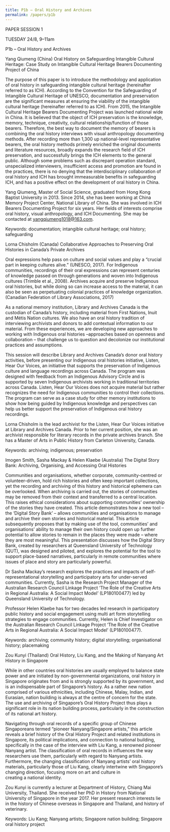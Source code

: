 ```yaml
---
title: P1b – Oral History and Archives
permalink: /papers/p1b
---
```

PAPER SESSION 1

TUESDAY 24/8, 9–11am

P1b – Oral History and Archives

Yang Qiumeng (China) Oral History on Safeguarding Intangible Cultural Heritage: Case Study on Intangible Cultural Heritage Bearers Documenting Project of China

The purpose of this paper is to introduce the methodology and application of oral history in safeguarding intangible cultural heritage (hereinafter referred to as ICH).  According to the Convention for the Safeguarding of Intangible Cultural Heritage of UNESCO, documentation and preservation are the significant measures at ensuring the viability of the intangible cultural heritage (hereinafter referred to as ICH). From 2015, the Intangible Cultural Heritage Bearers Documenting Project was launched national wide in China. It is believed that the object of ICH preservation is the knowledge, memory, technique, creativity, cultural relationship/function of those bearers. Therefore, the best way to document the memory of bearers is combining the oral history interviews with visual anthropology documenting methods. After recording more than 1,300 up national-level representative bearers, the oral history methods primely enriched the original documents and literature resources, broadly expands the research field of ICH preservation, and successfully brings the ICH elements to the general public. Although some problems such as discrepant operation standard, unspecialized interviewers, insufficient access and promotion are found in the practices, there is no denying that the interdisciplinary collaboration of oral history and ICH has brought immeasurable benefits in safeguarding ICH, and has a positive effect on the development of oral history in China.

Yang Qiumeng, Master of Social Science, graduated from Hong Kong Baptist University in 2013. Since 2014, she has been working at China Memory Project Center, National Library of China. She was involved in ICH Bearers Documenting Project for six years. Her fields of interests comprise oral history, visual anthropology, and ICH Documenting. She may be contacted at yangqiumeng1018@163.com. 

Keywords: documentation; intangible cultural heritage; oral history; safeguarding

Lorna Chisholm (Canada) Collaborative Approaches to Preserving Oral Histories in Canada’s Private Archives

Oral expressions help pass on culture and social values and play a “crucial part in keeping cultures alive.” (UNESCO, 2017). For Indigenous communities, recordings of their oral expressions can represent centuries of knowledge passed on through generations and woven into Indigenous cultures (Trimble et al., 2008). Archives acquire and preserve Indigenous oral histories, but while doing so can increase access to the material, it can also be seen as perpetuating colonial practices of knowledge organization. (Canadian Federation of Library Associations, 2017) 

As a national memory institution, Library and Archives Canada is the custodian of Canada’s history, including material from First Nations, Inuit and Métis Nation cultures. We also have an oral history tradition of interviewing archivists and donors to add contextual information to our material. From these experiences, we are developing new approaches to working with Indigenous oral histories –approaches based on openness and collaboration – that challenge us to question and decolonize our institutional practices and assumptions. 

This session will describe Library and Archives Canada’s donor oral history activities, before presenting our Indigenous oral histories initiative, Listen, Hear Our Voices, an initiative that supports the preservation of Indigenous culture and language recordings across Canada. The program was designed with feedback from an Indigenous Advisory Circle and is supported by seven Indigenous archivists working in traditional territories across Canada. Listen, Hear Our Voices does not acquire material but rather recognizes the need for Indigenous communities to control their collections. The program can serve as a case study for other memory institutions to show how being guided by Indigenous knowledge and perspectives can help us better support the preservation of Indigenous oral history recordings.

Lorna Chisholm is the lead archivist for the Listen, Hear Our Voices initiative at Library and Archives Canada. Prior to her current position, she was an archivist responsible for literary records in the private archives branch. She has a Master of Arts in Public History from Carleton University, Canada. 

Keywords: archiving; indigenous; preservation

Imogen Smith, Sasha Mackay & Helen Klaebe (Australia) The Digital Story Bank: Archiving, Organising, and Accessing Oral Histories

Communities and organisations, whether corporate, community-centred or volunteer-driven, hold rich histories and often keep important collections, yet the recording and archiving of this history and historical ephemera can be overlooked. When archiving is carried out, the stories of communities may be removed from their context and transferred to a central location. This raises ethical considerations about supporting communities’ ownership of the stories they have created. This article demonstrates how a new tool – the ‘Digital Story Bank’ – allows communities and organisations to manage and archive their own stories and historical material. This article subsequently proposes that by making use of the tool, communities’ and organisations’ ability to manage their own history could open up further potential to allow stories to remain in the places they were made – where they are most meaningful. This presentation discusses how the Digital Story Bank, created by researchers at Queensland University of Technology (QUT), was designed and piloted, and explores the potential for the tool to support place-based narratives, particularly in remote communities where issues of place and story are particularly powerful.

Dr Sasha Mackay’s research explores the practices and impacts of self-representational storytelling and participatory arts for under-served communities. Currently, Sasha is the Research Project Manager of the Australian Research Council Linkage Project ‘The Role of the Creative Arts in Regional Australia: A Social Impact Model’ (LP180100477) led by Queensland University of Technology.

Professor Helen Klaebe has for two decades led research in participatory public history and social engagement using multi art form storytelling strategies to engage communities. Currently, Helen is Chief Investigator on the Australian Research Council Linkage Project ‘The Role of the Creative Arts in Regional Australia: A Social Impact Model’ (LP180100477).

Keywords: archiving; community history; digital storytelling; organisational history; placemaking

Zou Kunyi (Thailand) Oral History, Liu Kang, and the Making of Nanyang Art History in Singapore

While in other countries oral histories are usually employed to balance state power and are initiated by non-governmental organizations, oral history in Singapore originates from and is strongly supported by its government, and is an indispensable part of Singapore’s history. As a rather new nation comprised of various ethnicities, including Chinese, Malay, Indian, and Eurasian, nation building is always at the centre of concern for the state. The use and archiving of Singapore’s Oral History Project thus plays a significant role in its nation building process, particularly in the construction of its 
national art history. 

Navigating through oral records of a specific group of Chinese Singaporeans termed “pioneer Nanyang/Singapore artists,” this article reveals a brief history of the Oral History Project and related institutions in Singapore, its political implications, and connection to national building, specifically in the case of the interview with Liu Kang, a renowned pioneer Nanyang artist. The classification of oral records in influences the way researchers use them, particularly with regard to Nanyang artists. Furthermore, the changing classification of Nanyang artists’ oral history materials, particularly those of Liu Kang, clearly intertwine with Singapore’s changing direction, focusing more on art and culture in  
creating a national identity.

Zou Kunyi is currently a 
lecturer at Department of History, Chiang Mai University, Thailand. She received her PhD in History from National University of Singapore in the year 2017. Her present research interests lie in the history of Chinese overseas in Singapore and Thailand, and history of veterinary. 

Keywords: Liu Kang; Nanyang artists; Singapore nation building; Singapore oral history project